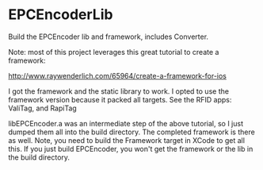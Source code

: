 # EPCEncoderLib
Build the EPCEncoder lib and framework, includes Converter.

Note: most of this project leverages this great tutorial to create a framework:

http://www.raywenderlich.com/65964/create-a-framework-for-ios

I got the framework and the static library to work.  I opted to use the framework version because it packed all targets.
See the RFID apps: ValiTag, and RapiTag

libEPCEncoder.a was an intermediate step of the above tutorial, so I just dumped them all into the build
directory.  The completed framework is there as well.  Note, you need to build the Framework target in XCode
to get all this.  If you just build EPCEncoder, you won't get the framework or the lib in the build directory.
